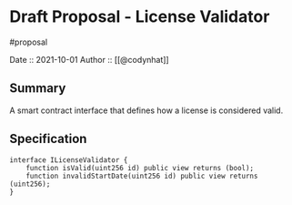 # Draft Proposal - License Validator
#proposal

Date :: 2021-10-01
Author :: [[@codynhat]]

## Summary
A smart contract interface that defines how a license is considered valid.

## Specification
```solidity
interface ILicenseValidator {
	function isValid(uint256 id) public view returns (bool);
	function invalidStartDate(uint256 id) public view returns (uint256);
}
```